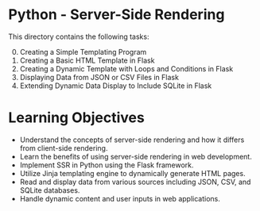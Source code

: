 # Python - Server-Side Rendering
This directory contains the following tasks:

0. Creating a Simple Templating Program
1. Creating a Basic HTML Template in Flask
2. Creating a Dynamic Template with Loops and Conditions in Flask
3. Displaying Data from JSON or CSV Files in Flask
4. Extending Dynamic Data Display to Include SQLite in Flask

# Learning Objectives

* Understand the concepts of server-side rendering and how it differs from client-side rendering.
* Learn the benefits of using server-side rendering in web development.
* Implement SSR in Python using the Flask framework.
* Utilize Jinja templating engine to dynamically generate HTML pages.
* Read and display data from various sources including JSON, CSV, and SQLite databases.
* Handle dynamic content and user inputs in web applications.
